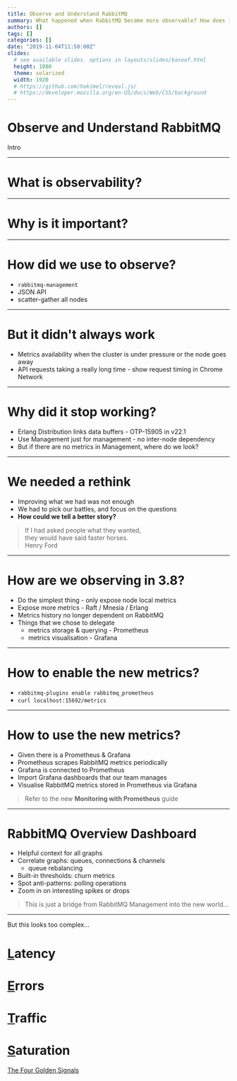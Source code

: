 ```yaml
---
title: Observe and Understand RabbitMQ
summary: What happened when RabbitMQ became more observable? How does it work?
authors: []
tags: []
categories: []
date: "2019-11-04T11:50:00Z"
slides:
  # see available slides. options in layouts/slides/baseof.html
  height: 1080
  theme: solarized
  width: 1920
  # https://github.com/hakimel/reveal.js/
  # https://developer.mozilla.org/en-US/docs/Web/CSS/background
---
```


# Observe and Understand RabbitMQ
<span class="menu-title">Intro</span>

---

# What is observability?

---

# Why is it important?

---

# How did we use to observe?

* `rabbitmq-management`
* JSON API
* scatter-gather all nodes

---

# But it didn't always work

* Metrics availability when the cluster is under pressure or the node goes away
* API requests taking a really long time - show request timing in Chrome Network

---

# Why did it stop working?

* Erlang Distribution links data buffers - OTP-15905 in v22.1
* Use Management just for management - no inter-node dependency
* But if there are no metrics in Management, where do we look?

---

# We needed a rethink

* Improving what we had was not enough
* We had to pick our battles, and focus on the questions
* **How could we tell a better story?**

> If I had asked people what they wanted, <br>
> they would have said faster horses. <br>
> Henry Ford

---

# How are we observing in 3.8?

* Do the simplest thing - only expose node local metrics
* Expose more metrics - Raft / Mnesia / Erlang
* Metrics history no longer dependent on RabbitMQ
* Things that we chose to delegate
  * metrics storage & querying - Prometheus
  * metrics visualisation - Grafana

---

# How to enable the new metrics?

* `rabbitmq-plugins enable rabbitmq_prometheus`
* `curl localhost:15692/metrics`

---

# How to use the new metrics?

* Given there is a Prometheus & Grafana
* Prometheus scrapes RabbitMQ metrics periodically
* Grafana is connected to Prometheus
* Import Grafana dashboards that our team manages
* Visualise RabbitMQ metrics stored in Prometheus via Grafana

> Refer to the new **Monitoring with Prometheus** guide

---

# RabbitMQ Overview Dashboard

* Helpful context for all graphs
* Correlate graphs: queues, connections & channels
  * queue rebalancing
* Built-in thresholds: churn metrics
* Spot anti-patterns: polling operations
* Zoom in on interesting spikes or drops

> This is just a bridge from RabbitMQ Management into the new world...

---

<span class="menu-title">But this looks too complex...</span>

# [L](#)atency
# [E](#)rrors
# [T](#)raffic
# [S](#)aturation

[The Four Golden Signals](https://landing.google.com/sre/sre-book/chapters/monitoring-distributed-systems/#xref_monitoring_golden-signals)
